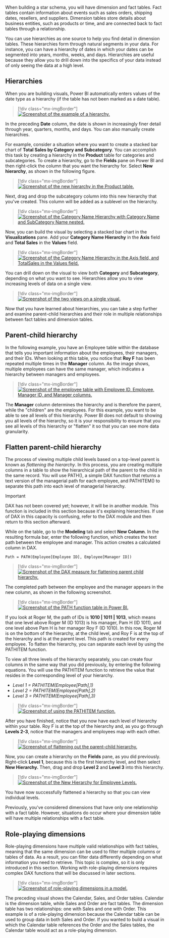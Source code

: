 When building a star schema, you will have dimension and fact tables. Fact tables contain information about events such as sales orders, shipping dates, resellers, and suppliers. Dimension tables store details about business entities, such as products or time, and are connected back to fact tables through a relationship.

You can use hierarchies as one source to help you find detail in dimension tables. These hierarchies form through natural segments in your data. For instance, you can have a hierarchy of dates in which your dates can be segmented into years, months, weeks, and days. Hierarchies are useful because they allow you to drill down into the specifics of your data instead of only seeing the data at a high level.

## Hierarchies

When you are building visuals, Power BI automatically enters values of the date type as a hierarchy (if the table has not been marked as a date table).

> [!div class="mx-imgBorder"]
> [![Screenshot of the example of a hierarchy.](../media/04-example-hierarchy-7-ss.png)](../media/04-example-hierarchy-7-ss.png#lightbox)

In the preceding **Date** column, the date is shown in increasingly finer detail through year, quarters, months, and days. You can also manually create hierarchies.

For example, consider a situation where you want to create a stacked bar chart of **Total Sales by Category and Subcategory**. You can accomplish this task by creating a hierarchy in the **Product** table for categories and subcategories. To create a hierarchy, go to the **Fields** pane on Power BI and then right-click the column that you want the hierarchy for. Select **New hierarchy**, as shown in the following figure.

> [!div class="mx-imgBorder"]
> [![Screenshot of the new hierarchy in the Product table.](../media/04-new-hierarchy-8-ss.png)](../media/04-new-hierarchy-8-ss.png#lightbox)

Next, drag and drop the subcategory column into this new hierarchy that you've created. This column will be added as a sublevel on the hierarchy.

> [!div class="mx-imgBorder"]
> [![Screenshot of the Category Name Hierarchy with Category Name and SubCategory Name nested.](../media/04-new-hierarchy-9-ss.png)](../media/04-new-hierarchy-9-ss.png#lightbox)

Now, you can build the visual by selecting a stacked bar chart in the **Visualizations** pane. Add your **Category Name Hierarchy** in the **Axis** field and **Total Sales** in the **Values** field.

> [!div class="mx-imgBorder"]
> [![Screenshot of the Category Name Hierarchy in the Axis field, and TotalSales in the Values field.](../media/04-hierarchy-visual-7-ss.png)](../media/04-hierarchy-visual-7-ss.png#lightbox)

You can drill down on the visual to view both **Category** and **Subcategory**, depending on what you want to see. Hierarchies allow you to view increasing levels of data on a single view.

> [!div class="mx-imgBorder"]
> [![Screenshot of the two views on a single visual.](../media/04-example-hierarchy-8-ss.png)](../media/04-example-hierarchy-8-ss.png#lightbox)

Now that you have learned about hierarchies, you can take a step further and examine parent-child hierarchies and their role in multiple relationships between fact tables and dimension tables.

## Parent-child hierarchy

In the following example, you have an Employee table within the database that tells you important information about the employees, their managers, and their IDs. When looking at this table, you notice that **Roy F** has been repeated multiple times in the **Manager** column. As the image shows, multiple employees can have the same manager, which indicates a hierarchy between managers and employees.

> [!div class="mx-imgBorder"]
> [![Screenshot of the employee table with Employee ID, Employee, Manager ID, and Manager columns.](../media/04-example-hierarchy-1-ss.png)](../media/04-example-hierarchy-1-ss.png#lightbox)

The **Manager** column determines the hierarchy and is therefore the parent, while the "children" are the employees. For this example, you want to be able to see all levels of this hierarchy. Power BI does not default to showing you all levels of the hierarchy, so it is your responsibility to ensure that you see all levels of this hierarchy or "flatten" it so that you can see more data granularity.

## Flatten parent-child hierarchy

The process of viewing multiple child levels based on a top-level parent is known as *flattening the hierarchy*. In this process, you are creating multiple columns in a table to show the hierarchical path of the parent to the child in the same record. You will use PATH(), a simple DAX function that returns a text version of the managerial path for each employee, and PATHITEM() to separate this path into each level of managerial hierarchy.

> [!IMPORTANT]
> DAX has not been covered yet; however, it will be in another module. This function is included in this section because it's explaining hierarchies. If use of DAX in this capacity is confusing, refer to the DAX module and then return to this section afterward.

While on the table, go to the **Modeling** tab and select **New Column**. In the resulting formula bar, enter the following function, which creates the text path between the employee and manager. This action creates a calculated column in DAX.

```dax
Path = PATH(Employee[Employee ID], Employee[Manager ID])
```

> [!div class="mx-imgBorder"]
> [![Screenshot of the DAX measure for flattening parent child hierarchy.](../media/04-dax-measure-hierarchy-2-ss.png)](../media/04-dax-measure-hierarchy-2-ss.png#lightbox)

The completed path between the employee and the manager appears in the new column, as shown in the following screenshot.

> [!div class="mx-imgBorder"]
> [![Screenshot of the PATH function table in Power BI.](../media/04-path-function-example-10-ss.png)](../media/04-path-function-example-10-ss.png#lightbox)

If you look at Roger M, the path of IDs is **1010 | 1011 | 1013**, which means that one level above Roger M (ID 1013) is his manager, Pam H (ID 1011), and one level above Pam H is her manager Roy F (ID 1010). In this row, Roger M is on the bottom of the hierarchy, at the child level, and Roy F is at the top of the hierarchy and is at the parent level. This path is created for every employee. To flatten the hierarchy, you can separate each level by using the PATHITEM function.

To view all three levels of the hierarchy separately, you can create four columns in the same way that you did previously, by entering the following equations. You will use the PATHITEM function to retrieve the value that resides in the corresponding level of your hierarchy.

- *Level 1 = PATHITEM(Employee[Path],1)*
- *Level 2 = PATHITEM(Employee[Path],2)*
- *Level 3 = PATHITEM(Employee[Path],3)*

> [!div class="mx-imgBorder"]
> [![Screenshot of using the PATHITEM function.](../media/04-path-item-function-12-ss.png)](../media/04-path-item-function-12-ss.png#lightbox)

After you have finished, notice that you now have each level of hierarchy within your table. Roy F is at the top of the hierarchy and, as you go through **Levels 2-3**, notice that the managers and employees map with each other.

> [!div class="mx-imgBorder"]
> [![Screenshot of flattening out the parent-child hierarchy.](../media/04-parent-child-hierarchy-table-06-ssm.png)](../media/04-parent-child-hierarchy-table-06-ssm.png#lightbox)

Now, you can create a hierarchy on the **Fields** pane, as you did previously. Right-click **Level 1**, because this is the first hierarchy level, and then select **New Hierarchy.** Then, drag and drop **Level 2** and **Level 3** into this hierarchy.

> [!div class="mx-imgBorder"]
> [![Screenshot of the New Hierarchy for Employee Levels.](../media/04-employee-level-hierarchy-14-ss.png)](../media/04-employee-level-hierarchy-14-ss.png#lightbox)

You have now successfully flattened a hierarchy so that you can view individual levels.

Previously, you've considered dimensions that have only one relationship with a fact table. However, situations do occur where your dimension table will have multiple relationships with a fact table.

## Role-playing dimensions

Role-playing dimensions have multiple valid relationships with fact tables, meaning that the same dimension can be used to filter multiple columns or tables of data. As a result, you can filter data differently depending on what information you need to retrieve. This topic is complex, so it is only introduced in this section. Working with role-playing dimensions requires complex DAX functions that will be discussed in later sections.

> [!div class="mx-imgBorder"]
> [![Screenshot of role-playing dimensions in a model.](../media/04-role-playing-dimension-05-ss.png)](../media/04-role-playing-dimension-05-ss.png#lightbox)

The preceding visual shows the Calendar, Sales, and Order tables. Calendar is the dimension table, while Sales and Order are fact tables. The dimension table has two relationships: one with Sales and one with Order. This example is of a role-playing dimension because the Calendar table can be used to group data in both Sales and Order. If you wanted to build a visual in which the Calendar table references the Order and the Sales tables, the Calendar table would act as a role-playing dimension.
